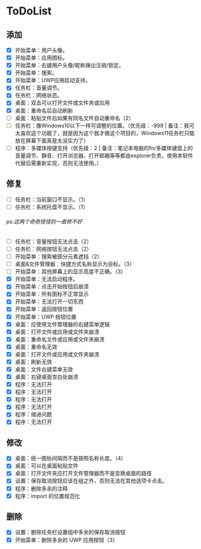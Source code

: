 # ToDoList

## 添加

- [X]  开始菜单：用户头像。
- [X]  开始菜单：应用图标。
- [X]  开始菜单：右键用户头像/昵称弹出注销/锁定。
- [X]  开始菜单：搜索。
- [X]  开始菜单：UWP应用启动支持。
- [X]  任务栏：音量调节。
- [X]  任务栏：网络状态。
- [X]  桌面：双击可以打开文件或文件夹或应用
- [X]  桌面：重命名后自动刷新
- [ ]  桌面：粘贴文件后如果有同名文件自动重命名（2）
- [ ]  任务栏：像Windows10以下一样可调整的位置。（优先级：-999 | 备注：我可太喜欢这个功能了，就是因为这个我才做这个项目的，Windows11任务栏只能放在屏幕下面真是太没实力了）
- [ ]  程序：多媒体按键支持（优先级：2 | 备注：笔记本电脑的fn/多媒体键盘上的音量调节、静音、打开浏览器、打开邮箱等等都由explorer负责，使用本软件代替后需重新实现，否则无法使用。）

## 修复

- [ ]  任务栏：当前窗口不显示。（1）
- [ ]  任务栏：系统托盘不显示。（1）
###### ps:这两个奇奇怪怪的一直修不好
- [ ]  任务栏：音量按钮无法点击（2）
- [ ]  任务栏：网络按钮无法点击（2）
- [ ]  开始菜单：搜索被部分元素遮挡（2）
- [ ]  桌面&文件管理器：快捷方式名称显示为目标。（3）
- [ ]  开始菜单：其他屏幕上的显示高度不正确。（3）
- [X]  开始菜单：无法启动程序。
- [X]  开始菜单：点击开始按钮后崩溃
- [X]  开始菜单：所有图标不正常显示
- [X]  开始菜单：无法打开一切东西
- [X]  开始菜单：返回按钮位置
- [X]  开始菜单：UWP 按钮位置
- [X]  桌面：应使用文件管理器的右键菜单逻辑
- [X]  桌面：打开文件或应用或文件夹崩溃
- [X]  桌面：重命名文件或应用或文件夹崩溃
- [X]  桌面：重命名无效
- [X]  桌面：打开文件或应用或文件夹崩溃
- [X]  桌面：刷新无效
- [X]  桌面：文件右键菜单无效
- [X]  桌面：右键桌面空白处崩溃
- [X]  程序：无法打开
- [X]  程序：无法打开
- [X]  程序：无法打开
- [X]  程序：无法打开
- [X]  程序：缩进问题
- [X]  程序：无法打开

## 修改

- [X]  桌面：统一图标间隔而不是按照名称长度。（4）
- [X]  桌面：可以在桌面粘贴文件
- [X]  桌面：打开文件夹应打开文件管理器而不是变换桌面的路径
- [X]  设置：保存取消按钮应该在组之外，否则无法在其他选项卡点击。
- [X]  程序：删除多余的注释
- [X]  程序：import 的位置规范化

## 删除

- [X]  设置：删除任务栏设置组中多余的保存取消按钮
- [X]  开始菜单：删除多余的 UWP 应用按钮（3）
